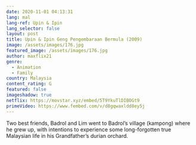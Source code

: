 ```yaml
---
date: 2020-11-01 04:13:31
lang: mal
lang-ref: Upin & Ipin
lang_selector: false
layout: post
title: Upin & Ipin Geng Pengembaraan Bermula (2009)
image: /assets/images/176.jpg
featured_image: /assets/images/176.jpg
author: maxflix21
genre:
  - Animation
  - Family
country: Malaysia
content_rating: G
featured: false
imageshadow: true
netflix: https://movstar.xyz/embed/5T9YkuTlDIBOGt9
primeVideo: https://www.fembed.com/v/d8gqwaxldd8ey5j
---
```

Two best friends, Badrol and Lim went to Badrol’s village (kampong) where he grew up, with intentions to experience some long-forgotten true Malaysian life in his Grandfather’s durian orchard.
